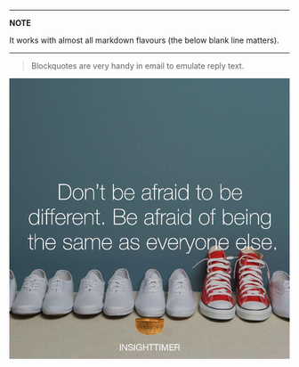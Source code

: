 
---
**NOTE**

It works with almost all markdown flavours (the below blank line matters).

---

> Blockquotes are very handy in email to emulate reply text.

![alt text](images/a.jpg?cropZoom=10,100 "Description goes here")
